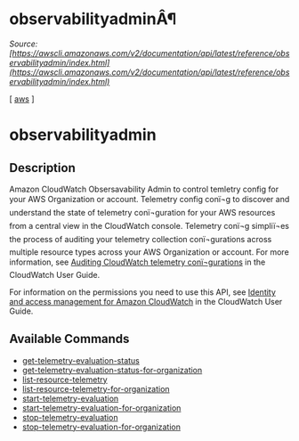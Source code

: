 # observabilityadminÂ¶

*Source: [https://awscli.amazonaws.com/v2/documentation/api/latest/reference/observabilityadmin/index.html](https://awscli.amazonaws.com/v2/documentation/api/latest/reference/observabilityadmin/index.html)*

[ [aws](https://awscli.amazonaws.com/v2/documentation/api/latest/reference/index.html#cli-aws) ]

# observabilityadmin

## Description

Amazon CloudWatch Obsersavability Admin to control temletry config for your AWS Organization or account. Telemetry config conï¬g to discover and understand the state of telemetry conï¬guration for your AWS resources from a central view in the CloudWatch console. Telemetry conï¬g simpliï¬es the process of auditing your telemetry collection conï¬gurations across multiple resource types across your AWS Organization or account. For more information, see [Auditing CloudWatch telemetry conï¬gurations](https://docs.aws.amazon.com/AmazonCloudWatch/latest/monitoring/telemetry-config-cloudwatch.html) in the CloudWatch User Guide.

For information on the permissions you need to use this API, see [Identity and access management for Amazon CloudWatch](https://docs.aws.amazon.com/AmazonCloudWatch/latest/monitoring/auth-and-access-control-cw.html) in the CloudWatch User Guide.

## Available Commands

- [get-telemetry-evaluation-status](https://awscli.amazonaws.com/v2/documentation/api/latest/reference/observabilityadmin/get-telemetry-evaluation-status.html)
- [get-telemetry-evaluation-status-for-organization](https://awscli.amazonaws.com/v2/documentation/api/latest/reference/observabilityadmin/get-telemetry-evaluation-status-for-organization.html)
- [list-resource-telemetry](https://awscli.amazonaws.com/v2/documentation/api/latest/reference/observabilityadmin/list-resource-telemetry.html)
- [list-resource-telemetry-for-organization](https://awscli.amazonaws.com/v2/documentation/api/latest/reference/observabilityadmin/list-resource-telemetry-for-organization.html)
- [start-telemetry-evaluation](https://awscli.amazonaws.com/v2/documentation/api/latest/reference/observabilityadmin/start-telemetry-evaluation.html)
- [start-telemetry-evaluation-for-organization](https://awscli.amazonaws.com/v2/documentation/api/latest/reference/observabilityadmin/start-telemetry-evaluation-for-organization.html)
- [stop-telemetry-evaluation](https://awscli.amazonaws.com/v2/documentation/api/latest/reference/observabilityadmin/stop-telemetry-evaluation.html)
- [stop-telemetry-evaluation-for-organization](https://awscli.amazonaws.com/v2/documentation/api/latest/reference/observabilityadmin/stop-telemetry-evaluation-for-organization.html)